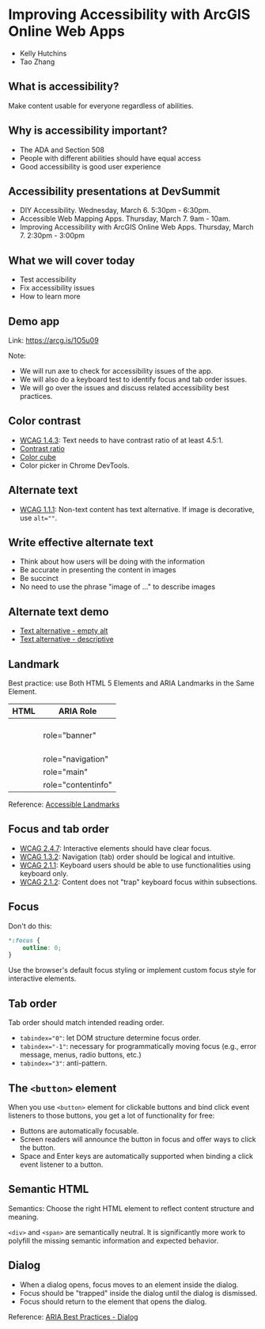 # Improving Accessibility with ArcGIS Online Web Apps

- Kelly Hutchins  
- Tao Zhang

## What is accessibility?

Make content usable for everyone regardless of abilities.

## Why is accessibility important?

- The ADA and Section 508
- People with different abilities should have equal access
- Good accessibility is good user experience

## Accessibility presentations at DevSummit

- DIY Accessibility. Wednesday, March 6. 5:30pm - 6:30pm.
- Accessible Web Mapping Apps. Thursday, March 7. 9am - 10am.
- Improving Accessibility with ArcGIS Online Web Apps. Thursday, March 7. 2:30pm - 3:00pm

## What we will cover today

- Test accessibility
- Fix accessibility issues
- How to learn more

## Demo app

Link: https://arcg.is/1O5u09

Note:

- We will run axe to check for accessibility issues of the app.
- We will also do a keyboard test to identify focus and tab order issues.
- We will go over the issues and discuss related accessibility best practices.

## Color contrast

- [WCAG 1.4.3](http://www.w3.org/TR/UNDERSTANDING-WCAG20/visual-audio-contrast-contrast.html): Text needs to have contrast ratio of at least 4.5:1.
- [Contrast ratio](https://contrast-ratio.com/)
- [Color cube](https://oomphinc.github.io/colorcube/)
- Color picker in Chrome DevTools.

## Alternate text

- [WCAG 1.1.1](https://www.w3.org/TR/UNDERSTANDING-WCAG20/text-equiv-all.html): Non-text content has text alternative. If image is decorative, use `alt=""`.

## Write effective alternate text

- Think about how users will be doing with the information
- Be accurate in presenting the content in images
- Be succinct
- No need to use the phrase "image of ..." to describe images

## Alternate text demo

- [Text alternative - empty alt](https://developers.arcgis.com/javascript/latest/sample-code/widgets-basemapgallery/live/index.html)
- [Text alternative - descriptive](https://story.maps.arcgis.com/apps/MapJournal/index.html?appid=2b1c793f464b4cd2944a0b9700c0dc48)

## Landmark

Best practice: use Both HTML 5 Elements and ARIA Landmarks in the Same Element.

| HTML     | ARIA Role          |
|----------|--------------------|
| <header> | role="banner"      |
| <nav>    | role="navigation"  |
| <main>   | role="main"        |
| <footer> | role="contentinfo" |

Reference: [Accessible Landmarks](https://www.scottohara.me/blog/2018/03/03/landmarks.html)

## Focus and tab order

- [WCAG 2.4.7](https://www.w3.org/TR/UNDERSTANDING-WCAG20/navigation-mechanisms-focus-visible.html): Interactive elements should have clear focus.
- [WCAG 1.3.2](https://www.w3.org/TR/UNDERSTANDING-WCAG20/content-structure-separation-sequence.html): Navigation (tab) order should be logical and intuitive.
- [WCAG 2.1.1](https://www.w3.org/TR/UNDERSTANDING-WCAG20/keyboard-operation-keyboard-operable.html): Keyboard users should be able to use functionalities using keyboard only.
- [WCAG 2.1.2](http://www.w3.org/TR/UNDERSTANDING-WCAG20/keyboard-operation-trapping.html): Content does not "trap" keyboard focus within subsections.

## Focus

Don't do this:

```css
*:focus {
    outline: 0;
}
```

Use the browser's default focus styling or implement custom focus style for interactive elements.

## Tab order

Tab order should match intended reading order.

- `tabindex="0"`: let DOM structure determine focus order.
- `tabindex="-1"`: necessary for programmatically moving focus (e.g., error message, menus, radio buttons, etc.)
- `tabindex="3"`: anti-pattern.

## The `<button>` element

When you use `<button>` element for clickable buttons and bind click event listeners to those buttons, you get a lot of functionality for free:

- Buttons are automatically focusable.
- Screen readers will announce the button in focus and offer ways to click the button.
- Space and Enter keys are automatically supported when binding a click event listener to a button.

## Semantic HTML

Semantics: Choose the right HTML element to reflect content structure and meaning.

`<div>` and `<span>` are semantically neutral. It is significantly more work to polyfill the missing semantic information and expected behavior.

## Dialog

- When a dialog opens, focus moves to an element inside the dialog.
- Focus should be "trapped" inside the dialog until the dialog is dismissed.
- Focus should return to the element that opens the dialog.

Reference: [ARIA Best Practices - Dialog](http://w3c.github.io/aria-practices/#dialog_modal)